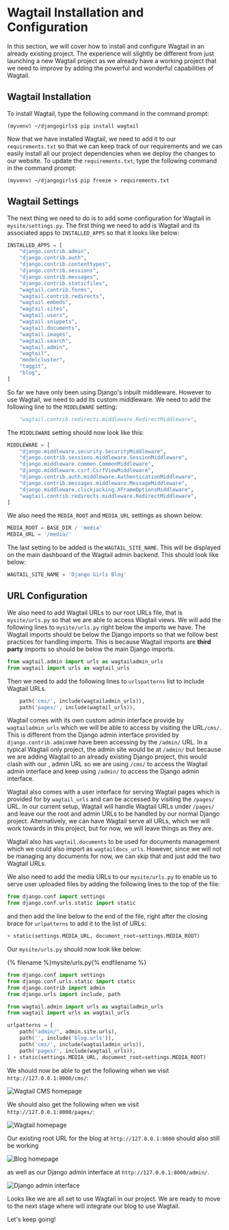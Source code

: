 # Wagtail Installation and Configuration

In this section, we will cover how to install and configure Wagtail in an already existing project. The experience will
slightly be different from just launching a new Wagtail project as we already have a working project that we need to 
improve by adding the powerful and wonderful capabilities of Wagtail.

## Wagtail Installation
To install Wagtail, type the following command in the command prompt:

```
(myvenv) ~/djangogirls$ pip install wagtail
```

Now that we have installed Wagtail, we need to add it to our `requirements.txt` so that we can keep track of our 
requirements and we can easily install all our project dependencies when we deploy the changes to our website. To 
update the `requirements.txt`, type the following command in the command prompt:

```
(myvenv) ~/djangogirls$ pip freeze > requirements.txt
```

## Wagtail Settings
The next thing we need to do is to add some configuration for Wagtail in `mysite/settings.py`. The first thing we need 
to add is Wagtail and its associated apps to `INSTALLED_APPS` so that it looks like below:

```python
INSTALLED_APPS = [
    "django.contrib.admin",
    "django.contrib.auth",
    "django.contrib.contenttypes",
    "django.contrib.sessions",
    "django.contrib.messages",
    "django.contrib.staticfiles",
    "wagtail.contrib.forms",
    "wagtail.contrib.redirects",
    "wagtail.embeds",
    "wagtail.sites",
    "wagtail.users",
    "wagtail.snippets",
    "wagtail.documents",
    "wagtail.images",
    "wagtail.search",
    "wagtail.admin",
    "wagtail",
    "modelcluster",
    "taggit",
    "blog",
]
```

So far we have only been using Django's inbuilt middleware. However to use Wagtail, we need to add its custom middleware.
We need to add the following line to the `MIDDLEWARE` setting:

```python
    "wagtail.contrib.redirects.middleware.RedirectMiddleware",
```

The `MIDDLEWARE` setting should now look like this:

```python
MIDDLEWARE = [
    "django.middleware.security.SecurityMiddleware",
    "django.contrib.sessions.middleware.SessionMiddleware",
    "django.middleware.common.CommonMiddleware",
    "django.middleware.csrf.CsrfViewMiddleware",
    "django.contrib.auth.middleware.AuthenticationMiddleware",
    "django.contrib.messages.middleware.MessageMiddleware",
    "django.middleware.clickjacking.XFrameOptionsMiddleware",
    "wagtail.contrib.redirects.middleware.RedirectMiddleware",
]
```

We also need the `MEDIA_ROOT` and `MEDIA_URL` settings as shown below:

```python
MEDIA_ROOT = BASE_DIR / 'media'
MEDIA_URL = '/media/'
```

The last setting to be added is the `WAGTAIL_SITE_NAME`. This will be displayed on the main dashboard of the 
Wagtail admin backend. This should look like below:

```python
WAGTAIL_SITE_NAME = 'Django Girls Blog'
```

## URL Configuration
We also need to add Wagtail URLs to our root URLs file, that is `mysite/urls.py` so that we are able to access Wagtail 
views. We will add the following lines to `mysite/urls.py` right below the imports we have. The Wagtail imports should 
be below the Django imports so that we follow best practices for handling imports. This is because Wagtail imports are 
**third party** imports so should be below the main Django imports.

```python
from wagtail.admin import urls as wagtailadmin_urls
from wagtail import urls as wagtail_urls
```

Then we need to add the following lines to `urlspatterns` list to include Wagtail URLs.
```python
    path('cms/', include(wagtailadmin_urls)),
    path('pages/', include(wagtail_urls)),
```

Wagtail comes with its own custom admin interface provide by `wagtailadmin_urls` which we will be able to access by 
visiting the URL`/cms/`. This is different from the Django admin interface provided by `django.contrib.admin`we have 
been accessing by the `/admin/` URL. In a typical Wagtail only project, the admin site would be at `/admin/` but 
because we are adding Wagtail to an already existing Django project, this would clash with our , admin URL so we are 
using `/cms/` to access the Wagtail admin interface and keep using `/admin/` to access the Django admin interface.

Wagtail also comes with a user interface for serving Wagtail pages which is provided for by `wagtail_urls` and can be 
accessed by visiting the `/pages/` URL. In our current setup, Wagtail will handle Wagtail URLs under `/pages/` and leave
our the root and admin URLs to be handled by our normal Django project. Alternatively, we can have Wagtail serve all 
URLs, which we will work towards in this project, but for now, we will leave things as they are.

Wagtail also has `wagtail.documents` to be used for documents management which we could also import as 
`wagtaildocs_urls`. However, since we will not be managing any documents for now, we can skip that and just add the two
Wagtail URLs.

We also need to add the media URLs to our `mysite/urls.py` to enable us to serve user uploaded files by adding the 
following lines to the top of the file:

```python
from django.conf import settings
from django.conf.urls.static import static
```
and then add the line below to the end of the file, right after the closing brace for `urlpatterns` to add it to the 
list of URLs:

```python
+ static(settings.MEDIA_URL, document_root=settings.MEDIA_ROOT)
```

Our `mysite/urls.py` should now look like below:

{% filename %}mysite/urls.py{% endfilename %}
```python
from django.conf import settings
from django.conf.urls.static import static
from django.contrib import admin
from django.urls import include, path

from wagtail.admin import urls as wagtailadmin_urls
from wagtail import urls as wagtail_urls

urlpatterns = [
    path("admin/", admin.site.urls),
    path('', include('blog.urls')),
    path('cms/', include(wagtailadmin_urls)),
    path('pages/', include(wagtail_urls)),
] + static(settings.MEDIA_URL, document_root=settings.MEDIA_ROOT)
```

We should now be able to get the following when we visit `http://127.0.0.1:8000/cms/`:

![Wagtail CMS homepage](images/wagtail_cms.png)


We should also get the following when we visit `http://127.0.0.1:8000/pages/`:

![Wagtail homepage](images/wagtail_pages.png)


Our existing root URL for the blog at `http://127.0.0.1:8000` should also still be working

![Blog homepage](images/blog_home.png)


as well as our Django admin interface at `http://127.0.0.1:8000/admin/`.

![Django admin interface](images/django_admin.png)


Looks like we are all set to use Wagtail in our project. We are ready to move to the next stage where will integrate our
blog to use Wagtail.

Let's keep going!